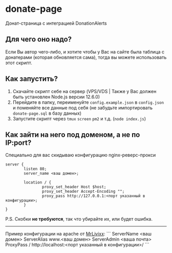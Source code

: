 # donate-page
Донат-страница с интеграцией DonationAlerts

## Для чего оно надо?
Если Вы автор чего-либо, и хотите чтобы у Вас на сайте была таблица с донатерами (которая обновляется сама), тогда вы можете использовать этот скрипт.

## Как запустить?
1. Скачайте скрипт себе на сервер (VPS/VDS | Также у Вас должен быть установлен Node.js версии 12.6.0)
2. Перейдите в папку, переименуйте `config.example.json` в `config.json` и поменяйте все данные под себя (не забудьте импортировать `donate-page.sql` в базу данных)
3. Запустите скрипт через `tmux` `screen` `pm2` и т.д. (`node index.js`)

## Как зайти на него под доменом, а не по IP:port?
Специально для вас скидываю конфигурацию nginx-реверс-прокси
```
server {
        listen 80;
        server_name <ваш домен>;

        location / {
                proxy_set_header Host $host;
                proxy_set_header Accept-Encoding "";
                proxy_pass http://127.0.0.1:<порт указанный в конфигурации>;
        }
}
```
P.S. Скобки **не требуются**, так что убирайте их, или будет ошибка.
<hr>Пример конфигурации на apache от <a href="https://mrlivixx.me/" target="_blank">MrLivixx</a>:
```
<VirtualHost *:80>
    ServerName <ваш домен>
    ServerAlias www.<ваш домен>
    ServerAdmin <ваша почта>
    ProxyPass / http://localhost:<порт указанный в конфигурации>/
</VirtualHost>
```
